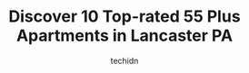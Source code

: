 ---
layout: ampstory
image: https://i0.wp.com/www.depkes.org/wp-content/uploads/2023/06/55-plus-apartments-0-in-lancaster-pa-1685821755.jpeg?resize=640,853
author: techidn
featured: false
description: Discover the impressive array of 55 Plus Apartments options in Lancaster PA, where you can find 10 of the largest 55 Plus Apartments establishments in the area. From renowned classics to hid
title: Discover 10 Top-rated 55 Plus Apartments in Lancaster PA
cover:
   title: Discover 10 Top-rated 55 Plus Apartments in Lancaster PA
   subtitle: Rickpate
   background: https://www.depkes.org/wp-content/uploads/2023/06/55-plus-apartments-0-in-lancaster-pa-1685821755.jpeg

pages: 
 - layout: thirds
   top: <h1>#1 Homestead Village</h1>
   bottom: "<p>Main building is clean and smells nice.  Food is good.  Wait staff could use some smoothness or professionalism.  Greeter was very kind.  House maintenance is experience </p>"
   background: https://www.depkes.org/wp-content/uploads/2023/06/55-plus-apartments-1-in-lancaster-pa-1685821755.jpeg
   backgroundblur: true
 - layout: thirds
   top: <h1>#2 Calvary Homes</h1>
   bottom: "<p>They are residential house for handicap, elderly communities and disabilities for elderly people. They are cleaned and organized well.They treat their patients with respe</p>"
   background: https://www.depkes.org/wp-content/uploads/2023/06/55-plus-apartments-2-in-lancaster-pa-1685821755.jpeg
   cta:
      link: https://www.depkes.org/blog/discover-10-top-rated-55-plus-apartments-in-lancaster-pa/
      text: Discover 10 Top-rated 55 Plus Apartments in Lancaster PA
 - layout: thirds
   top: <h1>#3 Country Club Apartments</h1>
   bottom: "<p>323 Aaron Ln, Lancaster, PA 17601, United States</p>"
   background: https://www.depkes.org/wp-content/uploads/2023/06/55-plus-apartments-3-in-lancaster-pa-1685821756.jpeg
   cta:
      link: https://www.depkes.org/blog/discover-10-top-rated-55-plus-apartments-in-lancaster-pa/
      text: Discover 10 Top-rated 55 Plus Apartments in Lancaster PA
 - layout: thirds
   top: <h1>#4 Evergreen Estates Retirement Community</h1>
   bottom: "<p>1300 E King St, Lancaster, PA 17602, United States</p>"
   background: https://images.unsplash.com/photo-1620421680010-0766ff230392?ixlib=rb-4.0.3&ixid=MnwxMjA3fDB8MHxwaG90by1wYWdlfHx8fGVufDB8fHx8&auto=format&fit=crop&w=640&h=853&q=80
   cta:
      link: https://www.depkes.org/blog/discover-10-top-rated-55-plus-apartments-in-lancaster-pa/
      text: Discover 10 Top-rated 55 Plus Apartments in Lancaster PA
 - layout: thirds
   top: <h1>#5 Providence Place Senior Living of Lancaster</h1>
   bottom: "<p>1380 Elm Ave, Lancaster, PA 17603, United States</p>"
   background: https://images.unsplash.com/photo-1533998839656-76f5e4b2bccb?ixlib=rb-4.0.3&ixid=MnwxMjA3fDB8MHxwaG90by1wYWdlfHx8fGVufDB8fHx8&auto=format&fit=crop&w=640&h=853&q=80
   cta:
      link: https://www.depkes.org/blog/discover-10-top-rated-55-plus-apartments-in-lancaster-pa/
      text: Discover 10 Top-rated 55 Plus Apartments in Lancaster PA
 - layout: thirds
   top: <h1>#6 The Vistas at Willow Valley Communities</h1>
   bottom: "<p>800 Willow Valley Square, Lancaster, PA 17602, United States</p>"
   background: https://images.unsplash.com/photo-1522441815192-d9f04eb0615c?ixlib=rb-4.0.3&ixid=MnwxMjA3fDB8MHxwaG90by1wYWdlfHx8fGVufDB8fHx8&auto=format&fit=crop&w=640&h=853&q=80
   cta:
      link: https://www.depkes.org/blog/discover-10-top-rated-55-plus-apartments-in-lancaster-pa/
      text: Discover 10 Top-rated 55 Plus Apartments in Lancaster PA
 - layout: thirds
   top: <h1>#7 Manor at Willow Valley Communities</h1>
   bottom: "<p>810 Willow Valley Square, Lancaster, PA 17602, United States</p>"
   background: https://images.unsplash.com/photo-1618005182384-a83a8bd57fbe?ixlib=rb-4.0.3&ixid=MnwxMjA3fDB8MHxwaG90by1wYWdlfHx8fGVufDB8fHx8&auto=format&fit=crop&w=640&h=853&q=80
   cta:
      link: https://www.depkes.org/blog/discover-10-top-rated-55-plus-apartments-in-lancaster-pa/
      text: Discover 10 Top-rated 55 Plus Apartments in Lancaster PA
 - layout: thirds
   middle: Continue reading...
   background: https://images.unsplash.com/photo-1574169208507-84376144848b?ixlib=rb-4.0.3&ixid=MnwxMjA3fDB8MHxwaG90by1wYWdlfHx8fGVufDB8fHx8&auto=format&fit=crop&w=640&h=853&q=80
   cta:
      link: https://www.depkes.org/blog/discover-10-top-rated-55-plus-apartments-in-lancaster-pa/
      text: Discover 10 Top-rated 55 Plus Apartments in Lancaster PA
      
---
